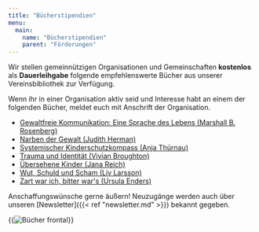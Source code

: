```yaml
---
title: "Bücherstipendien"
menu:
  main:
    name: "Bücherstipendien"
    parent: "Förderungen"
---
```


Wir stellen gemeinnützigen Organisationen und Gemeinschaften **kostenlos** als **Dauerleihgabe** folgende empfehlenswerte Bücher aus unserer Vereinsbibliothek zur Verfügung.

Wenn ihr in einer Organisation aktiv seid und Interesse habt an einem der folgenden Bücher, meldet euch mit Anschrift der Organisation.

 * [Gewaltfreie Kommunikation: Eine Sprache des Lebens (Marshall B. Rosenberg)](https://www.socialnet.de/rezensionen/2181.php)
 * [Narben der Gewalt (Judith Herman)](https://www.emma.de/artikel/die-narben-der-gewalt-263557)
 * [Systemischer Kinderschutzkompass (Anja Thürnau)](https://www.vandenhoeck-ruprecht-verlage.com/kinderschutzkompass?c=1730)
 * [Trauma und Identität (Vivian Broughton)](https://www.vivianbroughton.com/2019/11/08/stadien-der-heilung/)
 * [Übersehene Kinder (Jana Reich)](https://www.marta-press.de/themen/psyche-traumata/31/uebersehene-kinder-biografien-erwachsener-toechter-von-borderline-muettern)
 * [Wut, Schuld und Scham (Liv Larsson)](https://www.traum-und-verantwortung.de/zitate/wut-schuld-und-scham/)
 * [Zart war ich, bitter war's (Ursula Enders)](https://zartbitter-shop.de/shop/zart-war-ich-bitter-wars-handbuch-gegen-sexuellen-missbrauch/)

Anschaffungswünsche gerne äußern! Neuzugänge werden auch über unseren [Newsletter]({{< ref "newsletter.md" >}}) bekannt gegeben.

{{<image frame="false" src="/img/books/buecherstipendien1.jpg" alt="Bücher frontal" >}}
